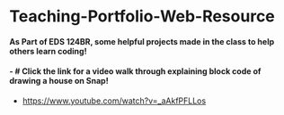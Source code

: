 # Teaching-Portfolio-Web-Resource

#### As Part of EDS 124BR, some helpful projects made in the class to help others learn coding!

#### - # Click the link for a video walk through explaining block code of drawing a house on Snap!
  - https://www.youtube.com/watch?v=_aAkfPFLLos

